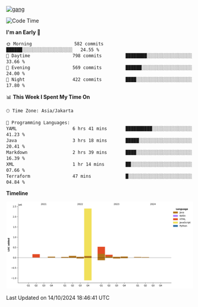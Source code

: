<!-- [<img src='https://dev.karakun.com/assets/posts/2018-09-16-jc-java-article/3duke_suspects.jpg' alt='java'>](https://github.com/yeahbutstill) -->
[<img src='https://asset-2.tstatic.net/tribunnewswiki/foto/bank/images/Mozart.jpg' alt='gang'>](https://github.com/yeahbutstill)

<!--START_SECTION:waka-->
![Code Time](http://img.shields.io/badge/Code%20Time-2%2C824%20hrs%2044%20mins-blue)

**I'm an Early 🐤** 

```text
🌞 Morning                582 commits         ██████░░░░░░░░░░░░░░░░░░░   24.55 % 
🌆 Daytime                798 commits         ████████░░░░░░░░░░░░░░░░░   33.66 % 
🌃 Evening                569 commits         ██████░░░░░░░░░░░░░░░░░░░   24.00 % 
🌙 Night                  422 commits         ████░░░░░░░░░░░░░░░░░░░░░   17.80 % 
```


📊 **This Week I Spent My Time On** 

```text
🕑︎ Time Zone: Asia/Jakarta

💬 Programming Languages: 
YAML                     6 hrs 41 mins       ██████████░░░░░░░░░░░░░░░   41.23 % 
Java                     3 hrs 18 mins       █████░░░░░░░░░░░░░░░░░░░░   20.41 % 
Markdown                 2 hrs 39 mins       ████░░░░░░░░░░░░░░░░░░░░░   16.39 % 
XML                      1 hr 14 mins        ██░░░░░░░░░░░░░░░░░░░░░░░   07.66 % 
Terraform                47 mins             █░░░░░░░░░░░░░░░░░░░░░░░░   04.84 % 
```

**Timeline**

![Lines of Code chart](https://raw.githubusercontent.com/yeahbutstill/yeahbutstill/main/assets/bar_graph.png)


 Last Updated on 14/10/2024 18:46:41 UTC
<!--END_SECTION:waka-->
